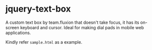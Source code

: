 # jquery-text-box

A custom text box by team.fluxion that doesn't take focus, it has its on-screen keyboard and cursor. Ideal for making dial pads in mobile web applications.

Kindly refer `sample.html` as a example.
